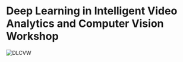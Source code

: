 #  Deep Learning in Intelligent Video Analytics and Computer Vision Workshop
![DLCVW](https://user-images.githubusercontent.com/91938944/180612709-b48b3972-a452-43ca-8391-a8aabfd9f5d8.png)
